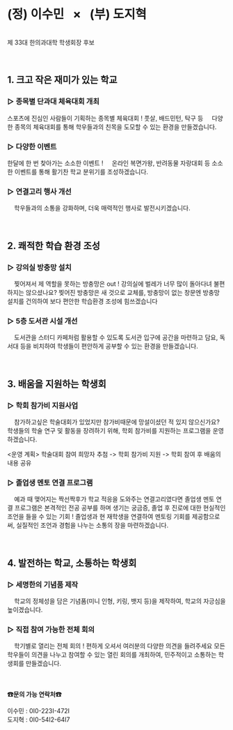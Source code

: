 # **(정) 이수민 &nbsp; × &nbsp; (부) 도지혁**
<br> 제 33대 한의과대학 학생회장 후보 

<br> 

## **1. 크고 작은 재미가 있는 학교** 

### **▷ 종목별 단과대 체육대회 개최**
스포츠에 진심인 사람들이 기획하는 종목별 체육대회 !
풋살, 배드민턴, 탁구 등 
&nbsp;&nbsp;&nbsp; 다양한 종목의 체육대회를 통해 학우들과의 친목을 도모할 수 있는 환경을 만들겠습니다. 

### **▷ 다양한 이벤트**
한달에 한 번 찾아가는 소소한 이벤트 ! 
&nbsp;&nbsp;&nbsp; 온라인 복면가왕, 반려동물 자랑대회 등 소소한 이벤트를 통해 활기찬 학교 분위기를 조성하겠습니다. 

### **▷ 연결고리 행사 개선**
&nbsp;&nbsp;&nbsp; 학우들과의 소통을 강화하며, 더욱 매력적인 행사로 발전시키겠습니다. 

<br> 

## **2. 쾌적한 학습 환경 조성** 

### **▷ 강의실 방충망 설치**
&nbsp;&nbsp;&nbsp; 찢어져서 제 역할을 못하는 방충망은 out !
강의실에 벌레가 너무 많이 돌아다녀 불편하지는 않으셨나요? 찢어진 방충망은 새 것으로 교체를, 방충망이 없는 창문엔 방충망 설치를 건의하여 보다 편안한 학습환경 조성에 힘쓰겠습니다 

### **▷ 5층 도서관 시설 개선**
&nbsp;&nbsp;&nbsp; 도서관을 스터디 카페처럼 활용할 수 있도록 도서관 입구에 공간을 마련하고 담요, 독서대 등을 비치하여 학생들이 편안하게 공부할 수 있는 환경을 만들겠습니다. 

<br> 

## **3. 배움을 지원하는 학생회** 

### **▷ 학회 참가비 지원사업**
&nbsp;&nbsp;&nbsp; 참가하고싶은 학술대회가 있었지만 참가비때문에 망설이셨던 적 있지 않으신가요?
학생들의 학술 연구 및 활동을 장려하기 위해, 학회 참가비를 지원하는 프로그램을 운영하겠습니다. 

<운영 계획>
학술대회 참여 희망자 추첨 -> 학회 참가비 지원 -> 학회 참여 후 배움의 내용 공유 

### **▷ 졸업생 멘토 연결 프로그램**
&nbsp;&nbsp;&nbsp; 
예과 때 맺어지는 짝선짝후가 학교 적응을 도와주는 연결고리였다면 
졸업생 멘토 연결 프로그램은 본격적인 전공 공부를 하며 생기는 궁금증, 졸업 후 진로에 대한 현실적인 조언을 들을 수 있는 기회 !
졸업생과 현 재학생을 연결하여 멘토링 기회를 제공함으로써, 실질적인 조언과 경험을 나누는 소통의 장을 마련하겠습니다. 

<br> 

## **4. 발전하는 학교, 소통하는 학생회** 

### **▷ 세명한의 기념품 제작**
&nbsp;&nbsp;&nbsp; 학교의 정체성을 담은 기념품(미니 인형, 키링, 뱃지 등)을 제작하여, 학교의 자긍심을 높이겠습니다. 

### **▷ 직접 참여 가능한 전체 회의**
&nbsp;&nbsp;&nbsp; 
학기별로 열리는 전체 회의 !
편하게 오셔서 여러분의 다양한 의견을 들려주세요 
모든 학우들이 의견을 나누고 참여할 수 있는 열린 회의를 개최하여, 민주적이고 소통하는 학생회를 만들겠습니다. 

<br> 

#### **☎문의 가능 연락처☎**
이수민 : 0I0-223I-472I <br>
도지혁 : 0I0-54I2-64I7
